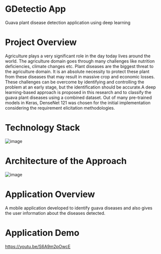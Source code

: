 # GDetectio App
Guava plant disease detection application using deep learning

# Project Overview
Agriculture plays a very significant role in the day today lives around the world. The agriculture 
domain goes through many challenges like nutrition deficiencies, climate changes etc. Plant 
diseases are the biggest threat to the agriculture domain. It is an absolute necessity to protect these 
plant from these diseases that may result in massive crop and economic losses. These challenges 
can be overcome by identifying and controlling the problem at an early stage, but the identification 
should be accurate.A deep learning-based approach is proposed in this research and to classify the guava plant diseases using a combined dataset. Out of 
many pre-trained models in Keras, DenseNet 121 was chosen for the initial implementation 
considering the requirement elicitation methodologies.

# Technology Stack
![image](https://github.com/thihansa/GDetectio-App/assets/61136235/ff296c17-f567-43b0-8767-56ea2580e8f3)

# Architecture of the Approach
![image](https://github.com/thihansa/GDetectio-App/assets/61136235/be553969-868d-45c3-baba-1d099916c0b3)

# Application Overview
A mobile application developed to identify guava diseases and also gives the user information about the diseases detected.

# Application Demo
https://youtu.be/S6A9m2pOwcE



